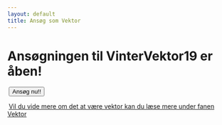 ```yaml
---
layout: default
title: Ansøg som Vektor
---
```

<h1>Ansøgningen til VinterVektor19 er åben!</h1>

<a style="text-align = center; padding: 3px" href="https://forms.gle/BB9Sa9B6e1G9rY3t6"> 
    <button class="applyBtn">
	Ansøg nu!!
    </button>

<p>
	Vil du vide mere om det at være vektor kan du læse mere under fanen <a href="https://blivawesome.dk/vektor.html">Vektor</a>
</p>
